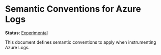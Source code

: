 <!--- Hugo front matter used to generate the website version of this page:
linkTitle: Azure Logs
--->

# Semantic Conventions for Azure Logs

**Status**: [Experimental][DocumentStatus]

This document defines semantic conventions to apply when instrumenting Azure Logs.

[DocumentStatus]: https://github.com/open-telemetry/opentelemetry-specification/tree/v1.31.0/specification/document-status.md
